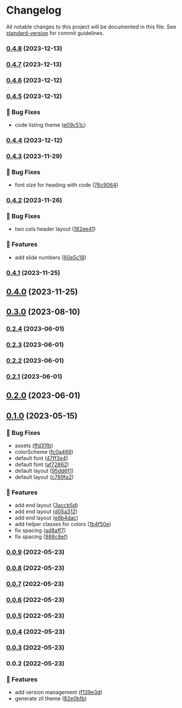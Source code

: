 # Changelog

All notable changes to this project will be documented in this file. See [standard-version](https://github.com/conventional-changelog/standard-version) for commit guidelines.

### [0.4.8](https://github.com/zlict/slidev-theme/compare/v0.4.7...v0.4.8) (2023-12-13)

### [0.4.7](https://github.com/zlict/slidev-theme/compare/v0.4.6...v0.4.7) (2023-12-13)

### [0.4.6](https://github.com/zlict/slidev-theme/compare/v0.4.5...v0.4.6) (2023-12-12)

### [0.4.5](https://github.com/zlict/slidev-theme/compare/v0.4.4...v0.4.5) (2023-12-12)


### 🐛 Bug Fixes

* code listing theme ([e09c51c](https://github.com/zlict/slidev-theme/commit/e09c51cd405c6fea1d4da13999dc7df7241bdb89))

### [0.4.4](https://github.com/zlict/slidev-theme/compare/v0.4.3...v0.4.4) (2023-12-12)

### [0.4.3](https://github.com/zlict/slidev-theme/compare/v0.4.2...v0.4.3) (2023-11-29)


### 🐛 Bug Fixes

* font size for heading with code ([76c9064](https://github.com/zlict/slidev-theme/commit/76c906476160d25f59a83415b965886cc7030434))

### [0.4.2](https://github.com/zlict/slidev-theme/compare/v0.4.1...v0.4.2) (2023-11-26)


### 🐛 Bug Fixes

* two cols header layout ([182ee41](https://github.com/zlict/slidev-theme/commit/182ee419dc0a134d72c4d3ac301558d3c8b147b6))


### 🚀 Features

* add slide numbers ([60e5c18](https://github.com/zlict/slidev-theme/commit/60e5c185ef9ea6ddbb0e5f065f626110337dda2d))

### [0.4.1](https://github.com/zlict/slidev-theme/compare/v0.4.0...v0.4.1) (2023-11-25)

## [0.4.0](https://github.com/zlict/slidev-theme/compare/v0.3.0...v0.4.0) (2023-11-25)

## [0.3.0](https://github.com/zlict/slidev-theme/compare/v0.2.4...v0.3.0) (2023-08-10)

### [0.2.4](https://github.com/zlict/slidev-theme/compare/v0.2.3...v0.2.4) (2023-06-01)

### [0.2.3](https://github.com/zlict/slidev-theme/compare/v0.2.2...v0.2.3) (2023-06-01)

### [0.2.2](https://github.com/zlict/slidev-theme/compare/v0.2.1...v0.2.2) (2023-06-01)

### [0.2.1](https://github.com/zlict/slidev-theme/compare/v0.2.0...v0.2.1) (2023-06-01)

## [0.2.0](https://github.com/zlict/slidev-theme/compare/v0.1.0...v0.2.0) (2023-06-01)

## [0.1.0](https://github.com/zlict/slidev-theme/compare/v0.0.9...v0.1.0) (2023-05-15)


### 🐛 Bug Fixes

* assets ([ffd31fb](https://github.com/zlict/slidev-theme/commit/ffd31fb481eabea939c720a3bd2bceb1c9224844))
* colorScheme ([fc0a469](https://github.com/zlict/slidev-theme/commit/fc0a469f109f9da074e4eb263c20db5b8f677409))
* default font ([47ff3e4](https://github.com/zlict/slidev-theme/commit/47ff3e4e82d42e524ae00984d68e5e427917a850))
* default font ([af72862](https://github.com/zlict/slidev-theme/commit/af728621a5ce2bb48437c1b71f5ffe2562b12d96))
* default layout ([95dd6f1](https://github.com/zlict/slidev-theme/commit/95dd6f147a5f6afaa07fadf0c29abec9c6703083))
* default layout ([c789fa2](https://github.com/zlict/slidev-theme/commit/c789fa243d2702cdf8bf5ed5884528db3cdac1aa))


### 🚀 Features

* add end layout ([3accb5d](https://github.com/zlict/slidev-theme/commit/3accb5ddd028e4111a5fecc4b393ae953fb85b8c))
* add end layout ([d05a312](https://github.com/zlict/slidev-theme/commit/d05a31217f2897a03dbe2db72ff837844deb44c3))
* add end layout ([e9b4dac](https://github.com/zlict/slidev-theme/commit/e9b4dac78d98ad905ab216192e61ba23058979fe))
* add helper classes for colors ([1b4f50e](https://github.com/zlict/slidev-theme/commit/1b4f50ecaaad0b05a8dc8bef7dd24cb38432d7ae))
* fix spacing ([ad8aff7](https://github.com/zlict/slidev-theme/commit/ad8aff79de056fcb99377133bda7eed23a162ee9))
* fix spacing ([988c8ef](https://github.com/zlict/slidev-theme/commit/988c8efc7e738dbf675c29e46500cef222d30109))

### [0.0.9](https://github.com/zlict/slidev-theme/compare/v0.0.8...v0.0.9) (2022-05-23)

### [0.0.8](https://github.com/zlict/slidev-theme/compare/v0.0.7...v0.0.8) (2022-05-23)

### [0.0.7](https://github.com/zlict/slidev-theme/compare/v0.0.6...v0.0.7) (2022-05-23)

### [0.0.6](https://github.com/zlict/slidev-theme/compare/v0.0.5...v0.0.6) (2022-05-23)

### [0.0.5](https://github.com/zlict/slidev-theme/compare/v0.0.4...v0.0.5) (2022-05-23)

### [0.0.4](https://github.com/zlict/slidev-theme/compare/v0.0.3...v0.0.4) (2022-05-23)

### [0.0.3](https://github.com/zlict/slidev-theme/compare/v0.0.2...v0.0.3) (2022-05-23)

### 0.0.2 (2022-05-23)


### 🚀 Features

* add version management ([f139e3d](https://github.com/zlict/slidev-theme/commit/f139e3d35ca360f5afc18b2632cc40c6935cc603))
* generate zli theme ([82e0bfb](https://github.com/zlict/slidev-theme/commit/82e0bfb25507ec6d924da2d4ec9c4fa8f8d4934e))
